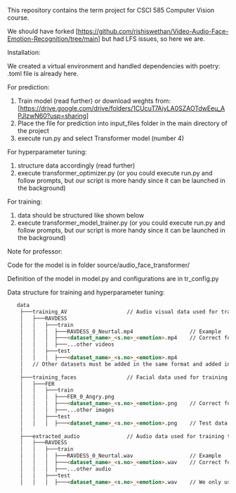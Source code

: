 This repository contains the term project for CSCI 585 Computer Vision course.

We should have forked [https://github.com/rishiswethan/Video-Audio-Face-Emotion-Recognition/tree/main] but had LFS issues, so here we are.

Installation:

We created a virtual environment and handled dependencies with poetry: .toml file is already here.

For prediction:

1. Train model (read further) or download weghts from: [https://drive.google.com/drive/folders/1CUcuT7AiyLA0SZAOTdwEeu_APJlzwN60?usp=sharing]
2. Place the file for prediction into input_files folder in the main directory of the project
3. execute run.py and select Transformer model (number 4)

For hyperparameter tuning:

1. structure data accordingly (read further)
2. execute transformer_optimizer.py (or you could execute run.py and follow prompts, but our script is more handy since it can be launched in the background)

For training:

1. data should be structured like shown below
2. execute transformer_model_trainer.py (or you could execute run.py and follow prompts, but our script is more handy since it can be launched in the background)



Note for professor:

Code for the model is in folder source/audio_face_transformer/

Definition of the model in model.py and configurations are in tr_config.py



Data structure for training and hyperparameter tuning:
```html
   data 
    ├───training_AV                   // Audio visual data used for training the combined model
    │   ├───RAVDESS
    │   │   ├───train
    │   │   │  ├───RAVDESS_0_Neurtal.mp4                  // Example
    │   │   │  ├───<dataset_name>_<s.no>_<emotion>.mp4    // Correct format
    │   │   │  ├───...other videos
    │   │   ├───test
    │   │   │  ├───<dataset_name>_<s.no>_<emotion>.mp4
    │   // Other datasets must be added in the same format and added in the config.py file
    │    
    ├───training_faces                // Facial data used for training the landmarks and image based emotion detection model
    │   ├───FER
    │   │   ├───train
    │   │   │  ├───FER_0_Angry.png
    │   │   │  ├───<dataset_name>_<s.no>_<emotion>.png    // Correct format
    │   │   │  ├───...other images
    │   │   ├───test
    │   │   │  ├───<dataset_name>_<s.no>_<emotion>.png    // Test data from all faces datasets are used
    │            
    ├───extracted_audio               // Audio data used for training the audio model
    │   ├───RAVDESS
    │   │   ├───train
    │   │   │  ├───RAVDESS_0_Neurtal.wav                  // Example
    │   │   │  ├───<dataset_name>_<s.no>_<emotion>.wav    // Correct format
    │   │   │  ├───...other audio
    │   │   ├───test
    │   │   │  ├───<dataset_name>_<s.no>_<emotion>.wav    // We only use testing data from CREMA-D and TESS, this is just an example. The downloaded data will be empty here.
```
